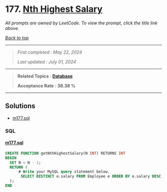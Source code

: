 # 177. [Nth Highest Salary](<https://leetcode.com/problems/nth-highest-salary>)

*All prompts are owned by LeetCode. To view the prompt, click the title link above.*

*[Back to top](<../README.md>)*

------

> *First completed : May 22, 2024*
>
> *Last updated : July 01, 2024*

------

> **Related Topics** : **[Database](<by_topic/Database.md>)**
>
> **Acceptance Rate** : **38.38 %**

------

## Solutions

- [m177.sql](<../my-submissions/m177.sql>)
### SQL
#### [m177.sql](<../my-submissions/m177.sql>)
```SQL
CREATE FUNCTION getNthHighestSalary(N INT) RETURNS INT
BEGIN
  SET N = N - 1;
  RETURN (
      # Write your MySQL query statement below.
       SELECT DISTINCT e.salary FROM Employee e ORDER BY e.salary DESC LIMIT N, 1
  );
END
```

